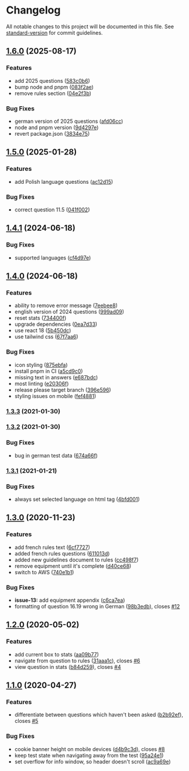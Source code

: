 # Changelog

All notable changes to this project will be documented in this file. See [standard-version](https://github.com/conventional-changelog/standard-version) for commit guidelines.

## [1.6.0](https://github.com/handball-referee/referee.app/compare/v1.5.0...v1.6.0) (2025-08-17)


### Features

* add 2025 questions ([583c0b6](https://github.com/handball-referee/referee.app/commit/583c0b6b127902b4038d8d1d8ccaccbab91d4888))
* bump node and pnpm ([083f2ae](https://github.com/handball-referee/referee.app/commit/083f2ae589fd13d32999ab3425344d453531e7e7))
* remove rules section ([04e2f3b](https://github.com/handball-referee/referee.app/commit/04e2f3bdce00d93eaaf2b97edf77eefcd2e65278))


### Bug Fixes

* german version of 2025 questions ([afd06cc](https://github.com/handball-referee/referee.app/commit/afd06cc9d81a7ab525b9e2df5f0862bd6d1f7ba4))
* node and pnpm version ([9d4297e](https://github.com/handball-referee/referee.app/commit/9d4297e40d1fcbc8c7f5aec7a20cc4149ee17eb2))
* revert package.json ([3834e75](https://github.com/handball-referee/referee.app/commit/3834e75be43514410bbac56dd2584d46eb8c63f0))

## [1.5.0](https://github.com/handball-referee/referee.app/compare/v1.4.1...v1.5.0) (2025-01-28)


### Features

* add Polish language questions ([ac12d15](https://github.com/handball-referee/referee.app/commit/ac12d150dcc9faecd72de33832f21ee1f67681e9))


### Bug Fixes

* correct question 11.5 ([041f002](https://github.com/handball-referee/referee.app/commit/041f002d74aeda661b3cd991a619809319e44149))

## [1.4.1](https://github.com/handball-referee/referee.app/compare/v1.4.0...v1.4.1) (2024-06-18)


### Bug Fixes

* supported languages ([cf4d97e](https://github.com/handball-referee/referee.app/commit/cf4d97e40c0358d8c62975b606223d1732f12353))

## [1.4.0](https://github.com/handball-referee/referee.app/compare/v1.3.3...v1.4.0) (2024-06-18)


### Features

* ability to remove error message ([7eebee8](https://github.com/handball-referee/referee.app/commit/7eebee8b97ef23538b5b5228c6ae150722fd758f))
* english version of 2024 questions ([999ad09](https://github.com/handball-referee/referee.app/commit/999ad09cbf1c600f6a21cb8a1743c83dadbc5673))
* reset stats ([734400f](https://github.com/handball-referee/referee.app/commit/734400f721cdd2c8a36eeba428246489c790e744))
* upgrade dependencies ([0ea7d33](https://github.com/handball-referee/referee.app/commit/0ea7d332fd6877a0c065f60755e419e17dff633b))
* use react 18 ([5b450dc](https://github.com/handball-referee/referee.app/commit/5b450dcc462adb853f6d48ccb42272c60269a513))
* use tailwind css ([67f7aa6](https://github.com/handball-referee/referee.app/commit/67f7aa680895212a9bbbdd17b8a8bf082a626d42))


### Bug Fixes

* icon styling ([875ebfa](https://github.com/handball-referee/referee.app/commit/875ebfa16121e3afa74198b41d7ea67502ed7f3f))
* install pnpm in CI ([a5cd9c0](https://github.com/handball-referee/referee.app/commit/a5cd9c0509be5924b2e52413641e3347e8f2d9dc))
* missing text in answers ([e687bdc](https://github.com/handball-referee/referee.app/commit/e687bdca3d11aaaa6cb8a8add5c84927a5a4d491))
* most linting ([e20306f](https://github.com/handball-referee/referee.app/commit/e20306fbb0c42d4dda22c52aa13d72de890907bc))
* release please target branch ([396e596](https://github.com/handball-referee/referee.app/commit/396e59644646fd9c4aaa793857e79a894141ef71))
* styling issues on mobile ([fef4881](https://github.com/handball-referee/referee.app/commit/fef48815799977089fa13b533bcda5262d1cc973))

### [1.3.3](https://github.com/handball-referee/referee.app/compare/v1.3.2...v1.3.3) (2021-01-30)

### [1.3.2](https://github.com/handball-referee/referee.app/compare/v1.3.1...v1.3.2) (2021-01-30)


### Bug Fixes

* bug in german test data ([674a66f](https://github.com/handball-referee/referee.app/commit/674a66fe7094e4bba90699a98b17ea1e70871a55))

### [1.3.1](https://github.com/handball-referee/referee.app/compare/v1.3.0...v1.3.1) (2021-01-21)


### Bug Fixes

* always set selected language on html tag ([4bfd001](https://github.com/handball-referee/referee.app/commit/4bfd001ef3987fb0a84bab2fa88d7c0cf86de587))

## [1.3.0](https://github.com/cevou/referee.app/compare/v1.2.0...v1.3.0) (2020-11-23)


### Features

* add french rules text ([6cf7727](https://github.com/cevou/referee.app/commit/6cf772797706715055cb613822deaaa92cf49554))
* added french rules questions ([611013d](https://github.com/cevou/referee.app/commit/611013d1d3e0c296fe36c80c63b1ec302e93f247))
* added new guidelines document to rules ([cc498f7](https://github.com/cevou/referee.app/commit/cc498f736367c73e2ac6a716f2463877e28d17a1))
* remove equipment until it's complete ([d40ce68](https://github.com/cevou/referee.app/commit/d40ce685db7a005676261dbe2c14ceb719ae2f06))
* switch to AWS ([740e1b1](https://github.com/cevou/referee.app/commit/740e1b16db9cb110372c0de5d9db9dde301f2336))


### Bug Fixes

* **issue-13:** add equipment appendix ([c6ca7ea](https://github.com/cevou/referee.app/commit/c6ca7ea077ee177ff3b41648c5da147b001c75ca))
* formatting of question 16.19 wrong in German ([98b3edb](https://github.com/cevou/referee.app/commit/98b3edb176afa724221782262a8af01d96cca6d3)), closes [#12](https://github.com/cevou/referee.app/issues/12)

## [1.2.0](https://github.com/cevou/referee.app/compare/v1.1.0...v1.2.0) (2020-05-02)


### Features

* add current box to stats ([aa09b77](https://github.com/cevou/referee.app/commit/aa09b774eb6a540c2500df26a37b54f279f053e3))
* navigate from question to rules ([31aaa1c](https://github.com/cevou/referee.app/commit/31aaa1ce4b92519d8c2f8e783d377cbc167cb620)), closes [#6](https://github.com/cevou/referee.app/issues/6)
* view question in stats ([b84d259](https://github.com/cevou/referee.app/commit/b84d2597dd13547d1fa17998a515de707e1b0d66)), closes [#4](https://github.com/cevou/referee.app/issues/4)

## [1.1.0](https://github.com/cevou/referee.app/compare/v1.0.0...v1.1.0) (2020-04-27)


### Features

* differentiate between questions which haven't been asked ([b2b92ef](https://github.com/cevou/referee.app/commit/b2b92ef3cff4aa66dfa4a5a952a2078b32b7ad34)), closes [#5](https://github.com/cevou/referee.app/issues/5)


### Bug Fixes

* cookie banner height on mobile devices ([d4b9c3d](https://github.com/cevou/referee.app/commit/d4b9c3dd7031c3f7d9c9592e9153d8f425d21bdb)), closes [#8](https://github.com/cevou/referee.app/issues/8)
* keep test state when navigating away from the test ([95a24e1](https://github.com/cevou/referee.app/commit/95a24e1329afc50fec1fba6e343cbab63da12f70))
* set overflow for info window, so header doesn't scroll ([ac9a69e](https://github.com/cevou/referee.app/commit/ac9a69e33a5d3801b04dc8ce6bc433e3e0bed806))

